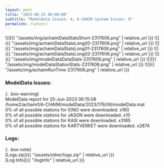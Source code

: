 ```yaml
---
layout: post
title: "2023-06-25 06:00:00"
subtitle: "ModelData Issues: 4; A-CHAIM System Issues: 0"
permalink: /latest/
---
```


![]({{ "/assets/img/achaimDataStatsShort-2317606.png" | relative_url }})
![]({{ "/assets/img/achaimDataStatsLong00-2317606.png" | relative_url }})
![]({{ "/assets/img/achaimDataStatsLong01-2317606.png" | relative_url }})
![]({{ "/assets/img/achaimDataStatsLong02-2317606.png" | relative_url }})
![]({{ "/assets/img/modelDataDataStats-2317606.png" | relative_url }})
![]({{ "/assets/img/modelDataStationStats-2317606.png" | relative_url }})
![]({{ "/assets/img/achaimRunTime-2317606.png" | relative_url }})


### ModelData Issues:  
  
{: .box-warning}  
 ModelData report for 25-Jun-2023 06:15:08   
 /home2/achaim1/A-CHAIM/modelData/2023/176/06/modelData.mat   
 0% of all possible stations for IONO were downloaded. x160   
 0% of all possible stations for JASON were downloaded. x10   
 0% of all possible stations for KASI were downloaded. x3165   
 0% of all possible stations for KARTVERKET were downloaded. x2874   
  


### Logs:  
  
{: .box-note}  
[Logs.zip]({{ "/assets/other/logs.zip" | relative_url }})  
[Log Info]({{ "/logInfo" | relative_url }})  
